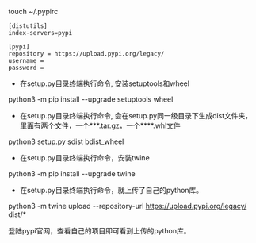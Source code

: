 touch ~/.pypirc

```
[distutils]
index-servers=pypi

[pypi]
repository = https://upload.pypi.org/legacy/
username =
password =
```

* 在setup.py目录终端执行命令, 安装setuptools和wheel

python3 -m pip install --upgrade setuptools wheel


* 在setup.py目录终端执行命令, 会在setup.py同一级目录下生成dist文件夹，里面有两个文件，一个***.tar.gz，一个****.whl文件

python3 setup.py sdist bdist_wheel


* 在setup.py目录终端执行命令，安装twine

python3 -m pip install --upgrade twine

* 在setup.py目录终端执行命令，就上传了自己的python库。

python3 -m twine upload --repository-url https://upload.pypi.org/legacy/ dist/*

登陆pypi官网，查看自己的项目即可看到上传的python库。

